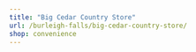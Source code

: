 ```yaml
---
title: "Big Cedar Country Store"
url: /burleigh-falls/big-cedar-country-store/
shop: convenience
---
```

